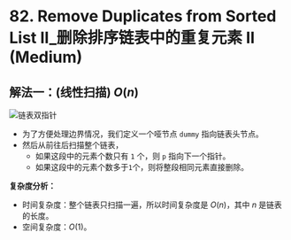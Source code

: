 # 82. Remove Duplicates from Sorted List II_删除排序链表中的重复元素 II (Medium)

## 解法一：(线性扫描) $O(n)$

![链表双指针](https://cdn.acwing.com/media/article/image/2022/03/12/41956_7be4c9fea1-solve.png)

- 为了方便处理边界情况，我们定义一个哑节点 `dummy` 指向链表头节点。
- 然后从前往后扫描整个链表，
  - 如果这段中的元素个数只有 `1` 个，则 `p` 指向下一个指针。
  - 如果这段中的元素个数多于`1`个，则将整段相同元素直接删除。

**复杂度分析：**
- 时间复杂度：整个链表只扫描一遍，所以时间复杂度是 $O(n)$，其中 $n$ 是链表的长度。
- 空间复杂度：$O(1)$。

